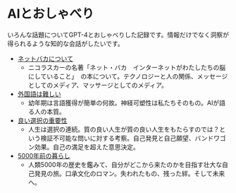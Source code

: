 # AIとおしゃべり

いろんな話題についてGPT-4とおしゃべりした記録です。情報だけでなく洞察が得られるような知的な会話がしたいです。

* [ネットバカについて](https://user-images.githubusercontent.com/529021/226087908-0f429a96-b65a-484e-8e60-ee49ef4684a6.png)
  * ニコラスカーの名著「ネット・バカ　インターネットがわたしたちの脳にしていること」　の本について。テクノロジーと人の関係、メッセージとしてのメディア、マッサージとしてのメディア。
* [外国語は難しい](https://user-images.githubusercontent.com/529021/226095729-b687f9b1-0a26-4422-aca0-d2883858f609.png)
  * 幼年期は言語獲得が簡単の何故。神経可塑性は私たちそのもの。AIが語る人の本質。
* [良い選択の重要性](https://user-images.githubusercontent.com/529021/226162461-5c4f4da7-16e7-4885-85ff-826955a73978.png)
  * 人生は選択の連続。質の良い人生が質の良い人生をもたらすのでは？という検証不可能な問いに対する考察。自己発見と自己願望、バンドワゴン効果。自己の満足を超えた意思決定。
* [5000年前の暮らし](entries/5000年前の暮らし.md)
  * 人類5000年の歴史を鑑みて、自分がどこから来たのかを目指す壮大な自己発見の旅。口承文化のロマン。失われたもの、残った絆。そして未来へ。
